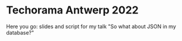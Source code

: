 # Techorama Antwerp 2022

Here you go: slides and script for my talk "So what about JSON in my database?"
